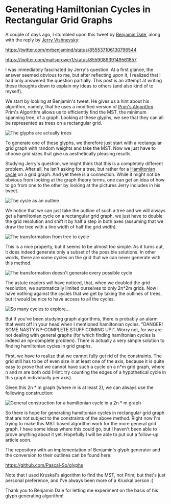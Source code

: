 # Generating Hamiltonian Cycles in Rectangular Grid Graphs

A couple of days ago, I stumbled upon this tweet by [Benjamin Dale](https://twitter.com/mrbenjamind), along with the reply by [Jerry Vishnevsky](https://twitter.com/mailsprower1):

https://twitter.com/mrbenjamind/status/855537106130796544

https://twitter.com/mailsprower1/status/855908939149561857

I was immediately fascinated by Jerry's question. At a first glance, the answer seemed obvious to me, but after reflecting upon it, I realized that I had only answered the question partially. This post is an attempt at writing these thoughts down to explain my ideas to others (and also kind of to myself).

We start by looking at Benjamin's tweet. He gives us a hint about his algorithm, namely, that he uses a modified version of [Prim's Algorithm](https://en.wikipedia.org/wiki/Prim%27s_algorithm). Prim's Algorithm allows us to efficiently find the MST, the minimum spanning tree, of a graph. Looking at these glyphs, we see that they can all be represented as trees on a rectangular grid.

![The glyphs are actually trees](path/to/image)

To generate one of these glyphs, we therefore just start with a rectangular grid graph with random weights and take the MST. Now we just have to choose grid sizes that give us aesthetically pleasing results.

Studying Jerry's question, we might think that this is a completely different problem. After all, he isn't asking for a tree, but rather for a [Hamiltonian cycle](http://mathworld.wolfram.com/HamiltonianCycle.html) on a grid graph. And yet there is a connection. While it might not be obvious from looking at the graph theory terms, one can get an idea of how to go from one to the other by looking at the pictures Jerry includes in his tweet.

![The cycle as an outline](path/to/img)

We notice that we can just take the outline of such a tree and we will always get a hamiltonian cycle on a rectangular grid graph, we just have to double the grid resolution and shift it by half a step in both axes (assuming that we draw the tree with a line width of half the grid width).

![The transformation from tree to cycle]()

This is a nice property, but it seems to be almost too simple. As it turns out, it does indeed generate only a subset of the possible solutions. In other words, there are some cycles on the grid that we can never generate with this method.

![The transformation doesn't generate every possible cycle]()

The astute readers will have noticed, that, when we doubled the grid resolution, we automatically limited ourselves to only 2n*2m grids. Now I have nothing against the cycles that we get by taking the outlines of trees, but it would be nice to have access to all the cycles.

![So many cycles to explore...]()

But if you've been studying graph algorithms, there is probably an alarm that went off in your head when I mentioned hamiltonian cycles. "DANGER! SOME NASTY NP-COMPLETE STUFF COMING UP!". Worry not, for we are not dealing with general graphs (for which finding hamiltonian cycles is indeed an np-complete problem). There is actually a very simple solution to finding hamiltonian cycles in grid graphs.

First, we have to realize that we cannot fully get rid of the constraints. The grid still has to be of even size in at least one of the axis, because it is quite easy to prove that we cannot have such a cycle on a n*m grid graph, where n and m are both odd (Hint: try counting the edges of a hypothetical cycle in this graph individually per axis).

Given this 2n * m graph (where m is at least 2), we can always use the following construction:

![General construction for a hamiltonian cycle in a 2n * m graph]()

So there is hope for generating hamiltonian cycles in rectangular grid graph that are not subject to the constraints of the above method. Right now I'm trying to make this MST based algorithm work for the more general grid graph. I have some ideas where this could go, but I haven't been able to prove anything about it yet. Hopefully I will be able to put out a follow-up article soon.

The repository with an implementation of Benjamin's glyph generator and the conversion to their outlines can be found here:

https://github.com/Pascal-So/glyphs

Note that I used Kruskal's algorithm to find the MST, not Prim, but that's just personal preference, and I've always been more of a Kruskal person :)

Thank you to Benjamin Dale for letting me experiment on the basis of his glyph generating algorithm!